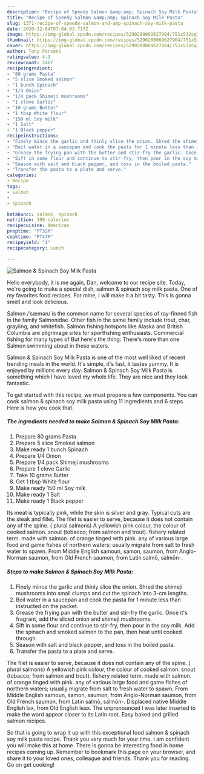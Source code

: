 ```yaml
---
description: "Recipe of Speedy Salmon &amp;amp; Spinach Soy Milk Pasta"
title: "Recipe of Speedy Salmon &amp;amp; Spinach Soy Milk Pasta"
slug: 1371-recipe-of-speedy-salmon-and-amp-spinach-soy-milk-pasta
date: 2020-12-04T07:04:03.717Z
image: https://img-global.cpcdn.com/recipes/5290280069627904/751x532cq70/salmon-spinach-soy-milk-pasta-recipe-main-photo.jpg
thumbnail: https://img-global.cpcdn.com/recipes/5290280069627904/751x532cq70/salmon-spinach-soy-milk-pasta-recipe-main-photo.jpg
cover: https://img-global.cpcdn.com/recipes/5290280069627904/751x532cq70/salmon-spinach-soy-milk-pasta-recipe-main-photo.jpg
author: Tony Parsons
ratingvalue: 4.3
reviewcount: 2467
recipeingredient:
- "80 grams Pasta"
- "5 slice Smoked salmon"
- "1 bunch Spinach"
- "1/4 Onion"
- "1/4 pack Shimeji mushrooms"
- "1 clove Garlic"
- "10 grams Butter"
- "1 tbsp White flour"
- "150 ml Soy milk"
- "1 Salt"
- "1 Black pepper"
recipeinstructions:
- "Finely mince the garlic and thinly slice the onion. Shred the shimeji mushrooms into small clumps and cut the spinach into 3-cm lengths."
- "Boil water in a saucepan and cook the pasta for 1 minute less than instructed on the packet."
- "Grease the frying pan with the butter and stir-fry the garlic. Once it&#39;s fragrant, add the sliced onion and shimeji mushrooms."
- "Sift in some flour and continue to stir-fry, then pour in the soy milk. Add the spinach and smoked salmon to the pan, then heat until cooked through."
- "Season with salt and black pepper, and toss in the boiled pasta."
- "Transfer the pasta to a plate and serve."
categories:
- Recipe
tags:
- salmon
- 
- spinach

katakunci: salmon  spinach 
nutrition: 199 calories
recipecuisine: American
preptime: "PT32M"
cooktime: "PT47M"
recipeyield: "1"
recipecategory: Lunch

---
```



![Salmon &amp; Spinach Soy Milk Pasta](https://img-global.cpcdn.com/recipes/5290280069627904/751x532cq70/salmon-spinach-soy-milk-pasta-recipe-main-photo.jpg)

Hello everybody, it is me again, Dan, welcome to our recipe site. Today, we're going to make a special dish, salmon &amp; spinach soy milk pasta. One of my favorites food recipes. For mine, I will make it a bit tasty. This is gonna smell and look delicious.

Salmon /ˈsæmən/ is the common name for several species of ray-finned fish in the family Salmonidae. Other fish in the same family include trout, char, grayling, and whitefish. Salmon fishing hotspots like Alaska and British Columbia are pilgrimage sites for sportfishing enthusiasts. Commercial fishing for many types of But here&#39;s the thing: There&#39;s more than one Salmon swimming about in these waters.

Salmon &amp; Spinach Soy Milk Pasta is one of the most well liked of recent trending meals in the world. It's simple, it's fast, it tastes yummy. It is enjoyed by millions every day. Salmon &amp; Spinach Soy Milk Pasta is something which I have loved my whole life. They are nice and they look fantastic.


To get started with this recipe, we must prepare a few components. You can cook salmon &amp; spinach soy milk pasta using 11 ingredients and 6 steps. Here is how you cook that.

<!--inarticleads1-->

##### The ingredients needed to make Salmon &amp; Spinach Soy Milk Pasta:

1. Prepare 80 grams Pasta
1. Prepare 5 slice Smoked salmon
1. Make ready 1 bunch Spinach
1. Prepare 1/4 Onion
1. Prepare 1/4 pack Shimeji mushrooms
1. Prepare 1 clove Garlic
1. Take 10 grams Butter
1. Get 1 tbsp White flour
1. Make ready 150 ml Soy milk
1. Make ready 1 Salt
1. Make ready 1 Black pepper


Its meat is typically pink, while the skin is silver and gray. Typical cuts are the steak and fillet. The filet is easier to serve, because it does not contain any of the spine. ( plural salmons) A yellowish pink colour, the colour of cooked salmon. snout (tobacco; from salmon and trout). fishery related term. made with salmon. of orange tinged with pink. any of various large food and game fishes of northern waters; usually migrate from salt to fresh water to spawn. From Middle English samoun, samon, saumon, from Anglo-Norman saumon, from Old French saumon, from Latin salmō, salmōn-. 

<!--inarticleads2-->

##### Steps to make Salmon &amp; Spinach Soy Milk Pasta:

1. Finely mince the garlic and thinly slice the onion. Shred the shimeji mushrooms into small clumps and cut the spinach into 3-cm lengths.
1. Boil water in a saucepan and cook the pasta for 1 minute less than instructed on the packet.
1. Grease the frying pan with the butter and stir-fry the garlic. Once it&#39;s fragrant, add the sliced onion and shimeji mushrooms.
1. Sift in some flour and continue to stir-fry, then pour in the soy milk. Add the spinach and smoked salmon to the pan, then heat until cooked through.
1. Season with salt and black pepper, and toss in the boiled pasta.
1. Transfer the pasta to a plate and serve.


The filet is easier to serve, because it does not contain any of the spine. ( plural salmons) A yellowish pink colour, the colour of cooked salmon. snout (tobacco; from salmon and trout). fishery related term. made with salmon. of orange tinged with pink. any of various large food and game fishes of northern waters; usually migrate from salt to fresh water to spawn. From Middle English samoun, samon, saumon, from Anglo-Norman saumon, from Old French saumon, from Latin salmō, salmōn-. Displaced native Middle English lax, from Old English leax. The unpronounced l was later inserted to make the word appear closer to its Latin root. Easy baked and grilled salmon recipes. 

So that is going to wrap it up with this exceptional food salmon &amp; spinach soy milk pasta recipe. Thank you very much for your time. I am confident you will make this at home. There is gonna be interesting food in home recipes coming up. Remember to bookmark this page on your browser, and share it to your loved ones, colleague and friends. Thank you for reading. Go on get cooking!
